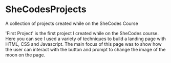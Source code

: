 # SheCodesProjects
A collection of projects created while on the SheCodes Course

'First Project' is the first project I created while on the SheCodes course. Here you can see I used a variety of techniques to build a landing page with HTML, CSS and Javascript. 
The main focus of this page was to show how the user can interact with the button and prompt to change the image of the moon on the page. 

